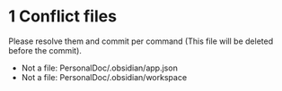 # 1 Conflict files
Please resolve them and commit per command (This file will be deleted before the commit).
- Not a file: PersonalDoc/.obsidian/app.json
- Not a file: PersonalDoc/.obsidian/workspace